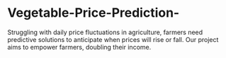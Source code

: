 # Vegetable-Price-Prediction-
Struggling with daily price fluctuations in agriculture, farmers need predictive solutions to anticipate when prices will rise or fall. Our project aims to empower farmers, doubling their income.
